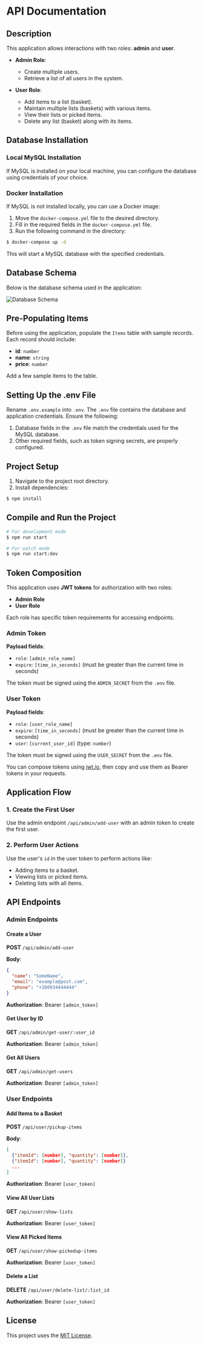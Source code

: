# API Documentation

## Description

This application allows interactions with two roles: **admin** and **user**.

- **Admin Role**:

  - Create multiple users.
  - Retrieve a list of all users in the system.

- **User Role**:

  - Add items to a list (basket).
  - Maintain multiple lists (baskets) with various items.
  - View their lists or picked items.
  - Delete any list (basket) along with its items.

## Database Installation

### Local MySQL Installation

If MySQL is installed on your local machine, you can configure the database using credentials of your choice.

### Docker Installation

If MySQL is not installed locally, you can use a Docker image:

1. Move the `docker-compose.yml` file to the desired directory.
2. Fill in the required fields in the `docker-compose.yml` file.
3. Run the following command in the directory:

```bash
$ docker-compose up -d
```

This will start a MySQL database with the specified credentials.

## Database Schema

Below is the database schema used in the application:

![Database Schema](/images/db-schema.png)

## Pre-Populating Items

Before using the application, populate the `Items` table with sample records. Each record should include:

- **id**: `number`
- **name**: `string`
- **price**: `number`

Add a few sample items to the table.

## Setting Up the .env File

Rename `.env.example` into `.env`.
The `.env` file contains the database and application credentials. Ensure the following:

1. Database fields in the `.env` file match the credentials used for the MySQL database.
2. Other required fields, such as token signing secrets, are properly configured.

## Project Setup

1. Navigate to the project root directory.
2. Install dependencies:

```bash
$ npm install
```

## Compile and Run the Project

```bash
# For development mode
$ npm run start

# For watch mode
$ npm run start:dev
```

## Token Composition

This application uses **JWT tokens** for authorization with two roles:

- **Admin Role**
- **User Role**

Each role has specific token requirements for accessing endpoints.

### Admin Token

**Payload fields**:

- `role`: `[admin_role_name]`
- `expire`: `[time_in_seconds]` (must be greater than the current time in seconds)

The token must be signed using the `ADMIN_SECRET` from the `.env` file.

### User Token

**Payload fields**:

- `role`: `[user_role_name]`
- `expire`: `[time_in_seconds]` (must be greater than the current time in seconds)
- `user`: `[current_user_id]` (type: `number`)

The token must be signed using the `USER_SECRET` from the `.env` file.

You can compose tokens using [jwt.io](https://jwt.io), then copy and use them as Bearer tokens in your requests.

## Application Flow

### 1. Create the First User

Use the admin endpoint `/api/admin/add-user` with an admin token to create the first user.

### 2. Perform User Actions

Use the user's `id` in the user token to perform actions like:

- Adding items to a basket.
- Viewing lists or picked items.
- Deleting lists with all items.

## API Endpoints

### Admin Endpoints

#### Create a User

**POST** `/api/admin/add-user`

**Body**:

```json
{
  "name": "SomeName",
  "email": "example@post.com",
  "phone": "+380934444444"
}
```

**Authorization**: Bearer `[admin_token]`

#### Get User by ID

**GET** `/api/admin/get-user/:user_id`

**Authorization**: Bearer `[admin_token]`

#### Get All Users

**GET** `/api/admin/get-users`

**Authorization**: Bearer `[admin_token]`

### User Endpoints

#### Add Items to a Basket

**POST** `/api/user/pickup-items`

**Body**:

```json
[
  {"itemId": [number], "quantity": [number]},
  {"itemId": [number], "quantity": [number]}
  ...
]
```

**Authorization**: Bearer `[user_token]`

#### View All User Lists

**GET** `/api/user/show-lists`

**Authorization**: Bearer `[user_token]`

#### View All Picked Items

**GET** `/api/user/show-pickedup-items`

**Authorization**: Bearer `[user_token]`

#### Delete a List

**DELETE** `/api/user/delete-list/:list_id`

**Authorization**: Bearer `[user_token]`

## License

This project uses the [MIT License](https://github.com/nestjs/nest/blob/master/LICENSE).
